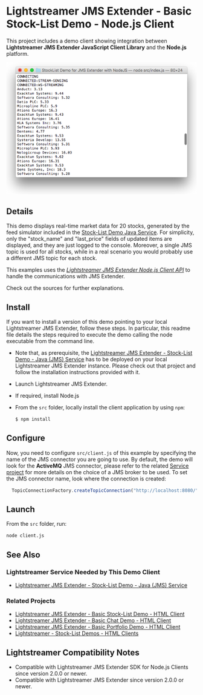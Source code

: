 # Lightstreamer JMS Extender - Basic Stock-List Demo - Node.js Client

<!-- START DESCRIPTION lightstreamer-jms-example-stocklist-client-node -->

This project includes a demo client showing integration between <b>Lightstreamer JMS Extender JavaScript Client Library</b> and the <b>Node.js</b> platform.<br>

![Screenshot](screen_node_large.png)<br>

## Details

This demo displays real-time market data for 20 stocks, generated by the feed simulator included in the [Stock-List Demo Java Service](https://github.com/Lightstreamer/Lightstreamer-JMS-example-StockList-service-java). For simplicity, only the "stock_name" and "last_price" fields of updated items are displayed, and they are just logged to the console. Moreover, a single JMS topic is used for all stocks, while in a real scenario you would probably use a different JMS topic for each stock.

This examples uses the [_Lightstreamer JMS Extender Node.js Client API_](https://www.npmjs.com/package/lightstreamer-jms-nodejs-client/) to handle the communications with JMS Extender.

Check out the sources for further explanations.

## Install

If you want to install a version of this demo pointing to your local Lightstreamer JMS Extender, follow these steps.
In particular, this readme file details the steps required to execute the demo calling the node executable from the command line.

* Note that, as prerequisite, the [Lightstreamer JMS Extender - Stock-List Demo - Java (JMS) Service](https://github.com/Lightstreamer/Lightstreamer-JMS-example-StockList-service-java) has to be deployed on your local Lightstreamer JMS Extender instance. Please check out that project and follow the installation instructions provided with it.

* Launch Lightstreamer JMS Extender.

* If required, install Node.js

* From the `src` folder, locally install the client application by using `npm`:

  ```sh
  $ npm install
  ```


<!-- END DESCRIPTION lightstreamer-jms-example-stocklist-client-node -->

## Configure

Now, you need to configure `src/client.js` of this example by specifying the name of the JMS connector you are going to use. By default, the demo will look for the **ActiveMQ** JMS connector, please refer to the related [Service project](https://github.com/Lightstreamer/Lightstreamer-JMS-example-StockList-service-java) for more details on the choice of a JMS broker to be used.
To set the JMS connector name, look where the connection is created:

```js
  TopicConnectionFactory.createTopicConnection("http://localhost:8080/", "ActiveMQ", null, null, {
```

## Launch
From the `src` folder, run:

```sh
node client.js
```

## See Also

### Lightstreamer Service Needed by This Demo Client

<!-- START RELATED_ENTRIES -->
* [Lightstreamer JMS Extender - Stock-List Demo - Java (JMS) Service](https://github.com/Lightstreamer/Lightstreamer-JMS-example-StockList-service-java)

<!-- END RELATED_ENTRIES -->
### Related Projects

* [Lightstreamer JMS Extender - Basic Stock-List Demo - HTML Client](https://github.com/Lightstreamer/Lightstreamer-JMS-example-StockList-client-javascript)
* [Lightstreamer JMS Extender - Basic Chat Demo - HTML Client](https://github.com/Lightstreamer/Lightstreamer-JMS-example-Chat-client-javascript)
* [Lightstreamer JMS Extender - Basic Portfolio Demo - HTML Client](https://github.com/Lightstreamer/Lightstreamer-JMS-example-Portfolio-client-javascript)
* [Lightstreamer - Stock-List Demos - HTML Clients](https://github.com/Lightstreamer/Lightstreamer-example-StockList-client-javascript)

## Lightstreamer Compatibility Notes

* Compatible with Lightstreamer JMS Extender SDK for Node.js Clients since version 2.0.0 or newer.
* Compatible with Lightstreamer JMS Extender since version 2.0.0 or newer.
